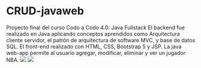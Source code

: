 # CRUD-javaweb
Proyecto final del curso Codo a Codo 4.0: Java Fullstack
El backend fue realizado en Java aplicando conceptos aprendidos como Arquitectura cliente servidor, el patrón de arquitectura de software MVC, y base de datos SQL.
El front-end realizado con HTML, CSS, Bootstrap 5 y JSP.
La java web-app permite al usuario agregar, modificar, eliminar y ver un jugador NBA.
![](https://github.com/gipage/CRUD-javaweb/imagenes/crud.png)
![](https://github.com/gipage/CRUD-javaweb/imagenes/crud2.png)
